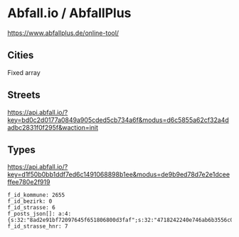# Abfall.io / AbfallPlus

https://www.abfallplus.de/online-tool/

## Cities

Fixed array

## Streets

https://api.abfall.io/?key=bd0c2d0177a0849a905cded5cb734a6f&modus=d6c5855a62cf32a4dadbc2831f0f295f&waction=init



## Types

https://api.abfall.io/?key=d1f50b0bb1ddf7ed6c1491068898b1ee&modus=de9b9ed78d7e2e1dceeffee780e2f919

```
f_id_kommune: 2655
f_id_bezirk: 0
f_id_strasse: 6
f_posts_json[]: a:4:{s:32:"8ad2e91bf72097645f651806800d3faf";s:32:"4718242240e746ab6b3556c0ebc1686a";s:12:"f_id_kommune";s:4:"2655";s:11:"f_id_bezirk";s:1:"0";s:12:"f_id_strasse";s:1:"6";}
f_id_strasse_hnr: 7
```
